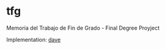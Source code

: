 # tfg
Memoria del Trabajo de Fin de Grado - Final Degree Proyject

Implementation: [dave](https://github.com/ershimen/dave)